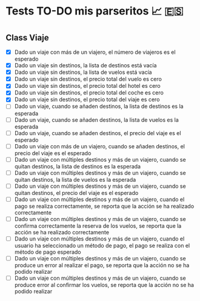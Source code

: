 # Tests TO-DO mis parseritos :chart_with_upwards_trend: :es:

## Class Viaje
- [X] Dado un viaje con más de un viajero, el número de viajeros es el esperado
- [X] Dado un viaje sin destinos, la lista de destinos está vacía
- [X] Dado un viaje sin destinos, la lista de vuelos está vacía
- [X] Dado un viaje sin destinos, el precio total del vuelo es cero
- [X] Dado un viaje sin destinos, el precio total del hotel es cero
- [X] Dado un viaje sin destinos, el precio total del coche es cero
- [X] Dado un viaje sin destinos, el precio total del viaje es cero
- [ ] Dado un viaje, cuando se añaden destinos, la lista de destinos es la esperada
- [ ] Dado un viaje, cuando se añaden destinos, la lista de vuelos es la esperada
- [ ] Dado un viaje, cuando se añaden destinos, el precio del viaje es el esperado
- [ ] Dado un viaje con más de un viajero, cuando se añaden destinos, el precio del
viaje es el esperado
- [ ] Dado un viaje con múltiples destinos y más de un viajero, cuando se quitan
destinos, la lista de destinos es la esperada
- [ ] Dado un viaje con múltiples destinos y más de un viajero, cuando se quitan
destinos, la lista de vuelos es la esperada
- [ ] Dado un viaje con múltiples destinos y más de un viajero, cuando se quitan
destinos, el precio del viaje es el esperado
- [ ] Dado un viaje con múltiples destinos y más de un viajero, cuando el pago se
realiza correctamente, se reporta que la acción se ha realizado correctamente
- [ ] Dado un viaje con múltiples destinos y más de un viajero, cuando se confirma correctamente la reserva de los vuelos, se reporta que la acción se ha realizado correctamente
- [ ] Dado un viaje con múltiples destinos y más de un viajero, cuando el usuario ha seleccionado un método de pago, el pago se realiza con el método de pago
esperado 
- [ ] Dado un viaje con múltiples destinos y más de un viajero, cuando se produce un
error al realizar el pago, se reporta que la acción no se ha podido realizar
- [ ] Dado un viaje con múltiples destinos y más de un viajero, cuando se produce
error al confirmar los vuelos, se reporta que la acción no se ha podido realizar